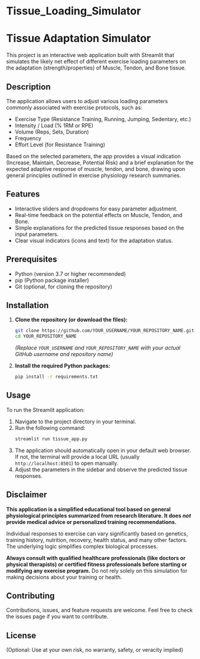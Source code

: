 # Tissue_Loading_Simulator
# Tissue Adaptation Simulator

This project is an interactive web application built with Streamlit that simulates the likely net effect of different exercise loading parameters on the adaptation (strength/properties) of Muscle, Tendon, and Bone tissue.

## Description

The application allows users to adjust various loading parameters commonly associated with exercise protocols, such as:

*   Exercise Type (Resistance Training, Running, Jumping, Sedentary, etc.)
*   Intensity / Load (% 1RM or RPE)
*   Volume (Reps, Sets, Duration)
*   Frequency
*   Effort Level (for Resistance Training)

Based on the selected parameters, the app provides a visual indication (Increase, Maintain, Decrease, Potential Risk) and a brief explanation for the expected adaptive response of muscle, tendon, and bone, drawing upon general principles outlined in exercise physiology research summaries.

## Features

*   Interactive sliders and dropdowns for easy parameter adjustment.
*   Real-time feedback on the potential effects on Muscle, Tendon, and Bone.
*   Simple explanations for the predicted tissue responses based on the input parameters.
*   Clear visual indicators (icons and text) for the adaptation status.

## Prerequisites

*   Python (version 3.7 or higher recommended)
*   pip (Python package installer)
*   Git (optional, for cloning the repository)

## Installation

1.  **Clone the repository (or download the files):**
    ```bash
    git clone https://github.com/YOUR_USERNAME/YOUR_REPOSITORY_NAME.git
    cd YOUR_REPOSITORY_NAME
    ```
    *(Replace `YOUR_USERNAME` and `YOUR_REPOSITORY_NAME` with your actual GitHub username and repository name)*

2.  **Install the required Python packages:**
    ```bash
    pip install -r requirements.txt
    ```

## Usage

To run the Streamlit application:

1.  Navigate to the project directory in your terminal.
2.  Run the following command:
    ```bash
    streamlit run tissue_app.py
    ```
3.  The application should automatically open in your default web browser. If not, the terminal will provide a local URL (usually `http://localhost:8501`) to open manually.
4.  Adjust the parameters in the sidebar and observe the predicted tissue responses.

## Disclaimer

**This application is a simplified educational tool based on general physiological principles summarized from research literature. It does *not* provide medical advice or personalized training recommendations.**

Individual responses to exercise can vary significantly based on genetics, training history, nutrition, recovery, health status, and many other factors. The underlying logic simplifies complex biological processes.

**Always consult with qualified healthcare professionals (like doctors or physical therapists) or certified fitness professionals before starting or modifying any exercise program.** Do not rely solely on this simulation for making decisions about your training or health.

## Contributing

Contributions, issues, and feature requests are welcome. Feel free to check the issues page if you want to contribute.

## License

(Optional: Use at your own risk, no warranty, safety, or veracity implied)
